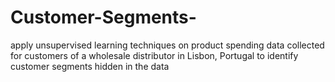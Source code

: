 # Customer-Segments-
apply unsupervised learning techniques on product spending data collected for customers of a wholesale distributor in Lisbon, Portugal to identify customer segments hidden in the data

